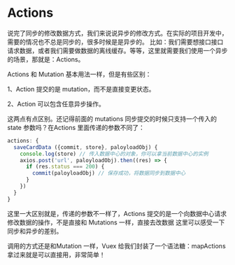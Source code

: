 # Actions

说完了同步的修改数据方式，我们来说说异步的修改方式。在实际的项目开发中，需要的情况也不总是同步的，很多时候是是异步的。
比如：我们需要想接口接口请求数据，或者我们需要做数据的离线缓存。等等，这里就需要我们使用一个异步的场景，那就是：Actions。

Actions 和 Mutation 基本用法一样，但是有些区别：

1、Action 提交的是 mutation，而不是直接变更状态。

2、Action 可以包含任意异步操作。

这两点有点区别。还记得前面的 mutations 同步提交的时候只支持一个传入的 state 参数吗？在Actions 里面传递的参数不同了：

```javascript
actions: {
  saveCardData ({commit, store}, paloyloadObj) {
    console.log(store) // 传入数据中心的对象，你可以拿当前数据中心的实例
    axios.post('url', paloyloadObj).then((res) => {
      if (res.status === 200) {
        commit(paloyloadObj) // 保存成功，将数据同步到数据中心
      }
    })
  }
}
```

这里一大区别就是，传递的参数不一样了，Actions 提交的是一个向数据中心请求修改数据的操作，不是直接和 Mutations 一样，直接去改数据
这里可以感受一下同步和异步的差别。

调用的方式还是和Mutation 一样，Vuex 给我们封装了一个语法糖：mapActions 拿过来就是可以直接用，非常简单！
